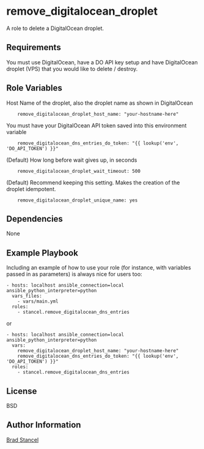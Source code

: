 remove_digitalocean_droplet
=========

A role to delete a DigitalOcean droplet.

Requirements
------------

You must use DigitalOcean, have a DO API key setup and have DigitalOcean droplet (VPS) that you would like to delete / destroy.

Role Variables
--------------

Host Name of the droplet, also the droplet name as shown in DigitalOcean
```
	remove_digitalocean_droplet_host_name: "your-hostname-here"
```

You must have your DigitalOcean API token saved into this environment variable
```
	remove_digitalocean_dns_entries_do_token: "{{ lookup('env', 'DO_API_TOKEN') }}"
```

(Default) How long before wait gives up, in seconds
```
	remove_digitalocean_droplet_wait_timeout: 500
```

(Default) Recommend keeping this setting. Makes the creation of the droplet idempotent.
```
	remove_digitalocean_droplet_unique_name: yes
```

Dependencies
------------

None

Example Playbook
----------------

Including an example of how to use your role (for instance, with variables passed in as parameters) is always nice for users too:


	- hosts: localhost ansible_connection=local ansible_python_interpreter=python
	  vars_files:
	    - vars/main.yml
	  roles:
	    - stancel.remove_digitalocean_dns_entries


or 


	- hosts: localhost ansible_connection=local ansible_python_interpreter=python 
	  vars:
		remove_digitalocean_droplet_host_name: "your-hostname-here"
		remove_digitalocean_dns_entries_do_token: "{{ lookup('env', 'DO_API_TOKEN') }}"
	  roles:
	    - stancel.remove_digitalocean_dns_entries


License
-------

BSD

Author Information
------------------

[Brad Stancel](https://github.com/stancel)


